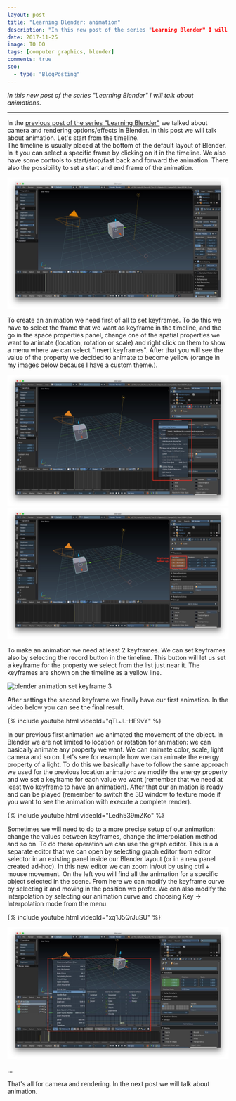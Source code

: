 ```yaml
---
layout: post
title: "Learning Blender: animation"
description: "In this new post of the series "Learning Blender" I will talk about animations."
date: 2017-11-25
image: TO DO
tags: [computer graphics, blender]
comments: true
seo:
  - type: "BlogPosting"
---
```

 
*In this new post of the series "Learning Blender" I will talk about animations.*

---

In the [previous post of the series "Learning Blender"](TODO) we talked about camera and rendering options/effects in 
Blender. In this post we will talk about animation. Let's start from the timeline.  
The timeline is usually placed at the bottom of the default layout of Blender. In it you can select a specific frame 
by clicking on it in the timeline. We also have some controls to start/stop/fast back and forward the animation. 
There also the possibility to set a start and end frame of the animation. 

![blender animation timeline](/assets/images/posts/blender-animation-timeline.jpg "blender animation timeline")

To create an animation we need first of all to set keyframes. To do this we have to select the frame that we want as 
keyframe in the timeline, and the go in the space properties panel, change one of the spatial properties we want to 
animate (location, rotation or scale) and right click on them to show a menu where we can select "Insert keyframes". 
After that you will see the value of the property we decided to animate to become yellow (orange in my images below 
because I have a custom theme.).

![blender animation set keyframe 1](/assets/images/posts/blender-animation-set-keyframe-1.jpg "blender animation set keyframe 1")
![blender animation set keyframe 2](/assets/images/posts/blender-animation-set-keyframe-2.jpg "blender animation set keyframe 2")

To make an animation we need at least 2 keyframes. We can set keyframes also by selecting the record button in the 
timeline. This button will let us set a keyframe for the property we select from the list just near it. The keyframes
 are shown on the timeline as a yellow line. 
 
![blender animation set keyframe 3](/assets/images/posts/blender-animation-set-keyframe-3.jpg "blender animation set 
keyframe 3")
 
After settings the second keyframe we finally have our first animation. In the video below you can see the final result.

{% include youtube.html videoId="qTLJL-HF9vY" %}

In our previous first animation we animated the movement of the object. In Blender we are not limited to location or 
rotation for animation: we can basically animate any property we want. We can animate color, scale, light
 camera and so on. Let's see for example how we can animate the energy property of a light. To do this we basically 
 have to follow the same approach we used for the previous location animation: we modify the energy property and we 
 set a keyframe for each value we want (remember that we need at least two keyframe to have an animation). After that 
 our animation is ready and can be played (remember to switch the 3D window to texture mode if you want to see the 
 animation with execute a complete render).
 
{% include youtube.html videoId="Ledh539mZKo" %}
 
Sometimes we will need to do to a more precise setup of our animation: change the values between keyframes, change 
the interpolation method and so on. To do these operation we can use the graph editor. This is a a separate editor 
that we can open by selecting graph editor from editor selector in an existing panel inside our Blender layout (or in
 a new panel created ad-hoc). In this new editor we can zoom in/out by using ctrl + mouse movement. On the left you 
 will find all the animation for a specific object selected in the scene. From here we can modify the keyframe curve 
 by selecting it and moving in the position we prefer. We can also modify the interpolation by selecting our 
 animation curve and choosing Key -> Interpolation mode from the menu.
 
 {% include youtube.html videoId="xq1J5QrJuSU" %}
 
 ![blender animation interpolation mode](/assets/images/posts/blender-animation-interpolation-mode.jpg "blender animation interpolation mode")

... 
 
That's all for camera and rendering. In the next post we will talk about animation.